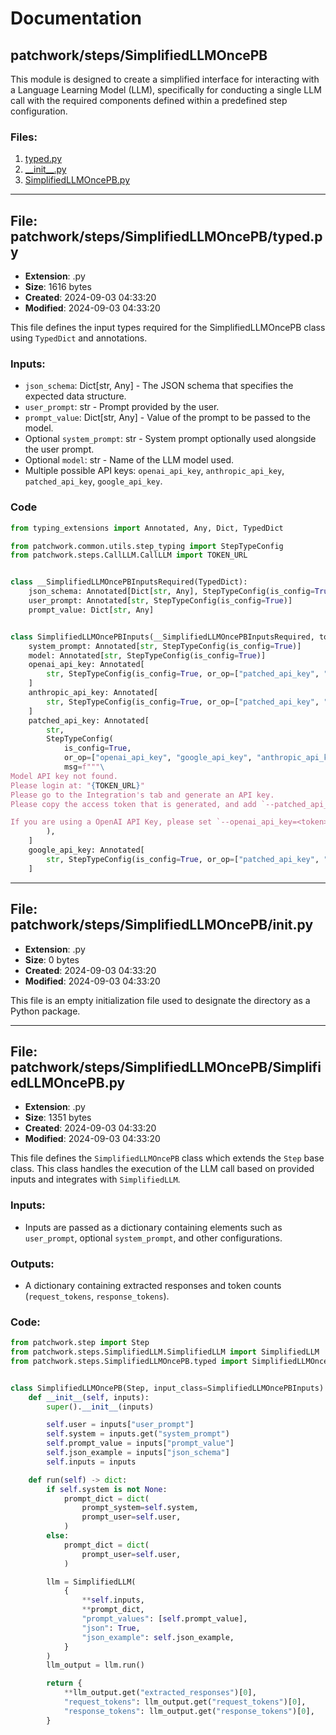 # Documentation

## patchwork/steps/SimplifiedLLMOncePB

This module is designed to create a simplified interface for interacting with a Language Learning Model (LLM), specifically for conducting a single LLM call with the required components defined within a predefined step configuration.

### Files:
1. [typed.py](#file-patchworkstepssimplifiedllmoncepbtypedpy)
2. [\_\_init\_\_.py](#file-patchworkstepssimplifiedllmoncepb__init__py)
3. [SimplifiedLLMOncePB.py](#file-patchworkstepssimplifiedllmoncepbsimplifiedllmoncepbpy)

---

## File: patchwork/steps/SimplifiedLLMOncePB/typed.py

- **Extension**: .py
- **Size**: 1616 bytes
- **Created**: 2024-09-03 04:33:20
- **Modified**: 2024-09-03 04:33:20

This file defines the input types required for the SimplifiedLLMOncePB class using `TypedDict` and annotations.

### Inputs:
- `json_schema`: Dict[str, Any] - The JSON schema that specifies the expected data structure.
- `user_prompt`: str - Prompt provided by the user.
- `prompt_value`: Dict[str, Any] - Value of the prompt to be passed to the model.
- Optional `system_prompt`: str - System prompt optionally used alongside the user prompt.
- Optional `model`: str - Name of the LLM model used.
- Multiple possible API keys: `openai_api_key`, `anthropic_api_key`, `patched_api_key`, `google_api_key`.

### Code
```python
from typing_extensions import Annotated, Any, Dict, TypedDict

from patchwork.common.utils.step_typing import StepTypeConfig
from patchwork.steps.CallLLM.CallLLM import TOKEN_URL


class __SimplifiedLLMOncePBInputsRequired(TypedDict):
    json_schema: Annotated[Dict[str, Any], StepTypeConfig(is_config=True)]
    user_prompt: Annotated[str, StepTypeConfig(is_config=True)]
    prompt_value: Dict[str, Any]


class SimplifiedLLMOncePBInputs(__SimplifiedLLMOncePBInputsRequired, total=False):
    system_prompt: Annotated[str, StepTypeConfig(is_config=True)]
    model: Annotated[str, StepTypeConfig(is_config=True)]
    openai_api_key: Annotated[
        str, StepTypeConfig(is_config=True, or_op=["patched_api_key", "google_api_key", "anthropic_api_key"])
    ]
    anthropic_api_key: Annotated[
        str, StepTypeConfig(is_config=True, or_op=["patched_api_key", "google_api_key", "openai_api_key"])
    ]
    patched_api_key: Annotated[
        str,
        StepTypeConfig(
            is_config=True,
            or_op=["openai_api_key", "google_api_key", "anthropic_api_key"],
            msg=f"""\
Model API key not found.
Please login at: "{TOKEN_URL}"
Please go to the Integration's tab and generate an API key.
Please copy the access token that is generated, and add `--patched_api_key=<token>` to the command line.

If you are using a OpenAI API Key, please set `--openai_api_key=<token>`.""",
        ),
    ]
    google_api_key: Annotated[
        str, StepTypeConfig(is_config=True, or_op=["patched_api_key", "openai_api_key", "anthropic_api_key"])
    ]

```

---

## File: patchwork/steps/SimplifiedLLMOncePB/__init__.py

- **Extension**: .py
- **Size**: 0 bytes
- **Created**: 2024-09-03 04:33:20
- **Modified**: 2024-09-03 04:33:20

This file is an empty initialization file used to designate the directory as a Python package.

---

## File: patchwork/steps/SimplifiedLLMOncePB/SimplifiedLLMOncePB.py

- **Extension**: .py
- **Size**: 1351 bytes
- **Created**: 2024-09-03 04:33:20
- **Modified**: 2024-09-03 04:33:20

This file defines the `SimplifiedLLMOncePB` class which extends the `Step` base class. This class handles the execution of the LLM call based on provided inputs and integrates with `SimplifiedLLM`.

### Inputs:
- Inputs are passed as a dictionary containing elements such as `user_prompt`, optional `system_prompt`, and other configurations.

### Outputs:
- A dictionary containing extracted responses and token counts (`request_tokens`, `response_tokens`).

### Code:
```python
from patchwork.step import Step
from patchwork.steps.SimplifiedLLM.SimplifiedLLM import SimplifiedLLM
from patchwork.steps.SimplifiedLLMOncePB.typed import SimplifiedLLMOncePBInputs


class SimplifiedLLMOncePB(Step, input_class=SimplifiedLLMOncePBInputs):
    def __init__(self, inputs):
        super().__init__(inputs)

        self.user = inputs["user_prompt"]
        self.system = inputs.get("system_prompt")
        self.prompt_value = inputs["prompt_value"]
        self.json_example = inputs["json_schema"]
        self.inputs = inputs

    def run(self) -> dict:
        if self.system is not None:
            prompt_dict = dict(
                prompt_system=self.system,
                prompt_user=self.user,
            )
        else:
            prompt_dict = dict(
                prompt_user=self.user,
            )

        llm = SimplifiedLLM(
            {
                **self.inputs,
                **prompt_dict,
                "prompt_values": [self.prompt_value],
                "json": True,
                "json_example": self.json_example,
            }
        )
        llm_output = llm.run()

        return {
            **llm_output.get("extracted_responses")[0],
            "request_tokens": llm_output.get("request_tokens")[0],
            "response_tokens": llm_output.get("response_tokens")[0],
        }

```